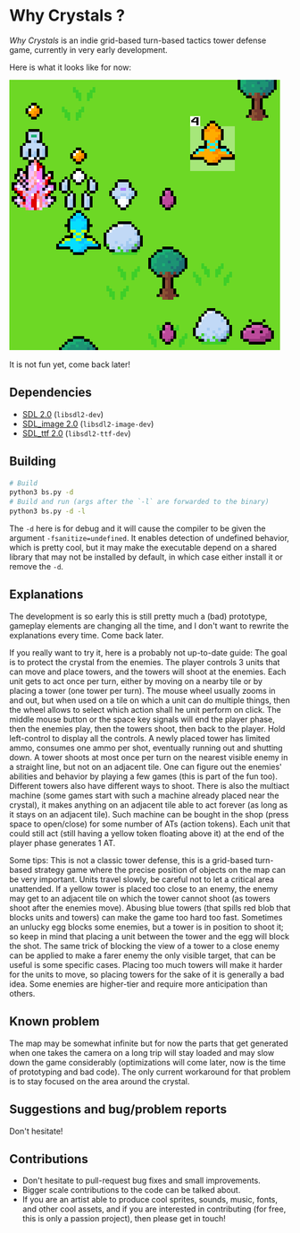 
# Why Crystals ?

*Why Crystals* is an indie grid-based turn-based tactics tower defense game, currently in very early development.

Here is what it looks like for now:

<img src="pics/screen_indev_02.png" width="485px" height="483px" />

It is not fun yet, come back later!

## Dependencies

- [SDL 2.0](https://wiki.libsdl.org/) (`libsdl2-dev`)
- [SDL_image 2.0](https://github.com/libsdl-org/SDL_image) (`libsdl2-image-dev`)
- [SDL_ttf 2.0](https://github.com/libsdl-org/SDL_ttf) (`libsdl2-ttf-dev`)

## Building

```sh
# Build
python3 bs.py -d
# Build and run (args after the `-l` are forwarded to the binary)
python3 bs.py -d -l
```

The `-d` here is for debug and it will cause the compiler to be given the argument `-fsanitize=undefined`. It enables detection of undefined behavior, which is pretty cool, but it may make the executable depend on a shared library that may not be installed by default, in which case either install it or remove the `-d`.

## Explanations

The development is so early this is still pretty much a (bad) prototype, gameplay elements are changing all the time, and I don't want to rewrite the explanations every time. Come back later.

If you really want to try it, here is a probably not up-to-date guide: The goal is to protect the crystal from the enemies. The player controls 3 units that can move and place towers, and the towers will shoot at the enemies. Each unit gets to act once per turn, either by moving on a nearby tile or by placing a tower (one tower per turn). The mouse wheel usually zooms in and out, but when used on a tile on which a unit can do multiple things, then the wheel allows to select which action shall he unit perform on click. The middle mouse button or the space key signals will end the player phase, then the enemies play, then the towers shoot, then back to the player. Hold left-control to display all the controls. A newly placed tower has limited ammo, consumes one ammo per shot, eventually running out and shutting down. A tower shoots at most once per turn on the nearest visible enemy in a straight line, but not on an adjacent tile. One can figure out the enemies' abilities and behavior by playing a few games (this is part of the fun too). Different towers also have different ways to shoot. There is also the multiact machine (some games start with such a machine already placed near the crystal), it makes anything on an adjacent tile able to act forever (as long as it stays on an adjacent tile). Such machine can be bought in the shop (press space to open/close) for some number of ATs (action tokens). Each unit that could still act (still having a yellow token floating above it) at the end of the player phase generates 1 AT.

Some tips: This is not a classic tower defense, this is a grid-based turn-based strategy game where the precise position of objects on the map can be very important. Units travel slowly, be careful not to let a critical area unattended. If a yellow tower is placed too close to an enemy, the enemy may get to an adjacent tile on which the tower cannot shoot (as towers shoot after the enemies move). Abusing blue towers (that spills red blob that blocks units and towers) can make the game too hard too fast. Sometimes an unlucky egg blocks some enemies, but a tower is in position to shoot it; so keep in mind that placing a unit between the tower and the egg will block the shot. The same trick of blocking the view of a tower to a close enemy can be applied to make a farer enemy the only visible target, that can be useful is some specific cases. Placing too much towers will make it harder for the units to move, so placing towers for the sake of it is generally a bad idea. Some enemies are higher-tier and require more anticipation than others.

## Known problem

The map may be somewhat infinite but for now the parts that get generated when one takes the camera on a long trip will stay loaded and may slow down the game considerably (optimizations will come later, now is the time of prototyping and bad code). The only current workaround for that problem is to stay focused on the area around the crystal.

## Suggestions and bug/problem reports

Don't hesitate!

## Contributions

- Don't hesitate to pull-request bug fixes and small improvements.
- Bigger scale contributions to the code can be talked about.
- If you are an artist able to produce cool sprites, sounds, music, fonts, and other cool assets, and if you are interested in contributing (for free, this is only a passion project), then please get in touch!
